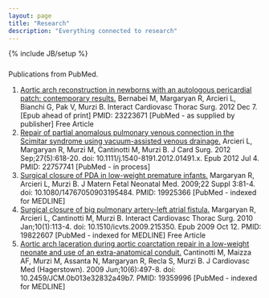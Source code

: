 ```yaml
---
layout: page
title: "Research"
description: "Everything connected to research"
---
```

{% include JB/setup %}

#####
Publications from PubMed.
	
	
1. [Aortic arch reconstruction in newborns with an autologous pericardial patch: contemporary results.](http://www.ncbi.nlm.nih.gov/pubmed/23223671)
	Bernabei M, Margaryan R, Arcieri L, Bianchi G, Pak V, Murzi B.
	Interact Cardiovasc Thorac Surg. 2012 Dec 7. [Epub ahead of print]
	PMID: 23223671 [PubMed - as supplied by publisher] Free Article
2. [Repair of partial anomalous pulmonary venous connection in the Scimitar syndrome using vacuum-assisted venous drainage.](http://www.ncbi.nlm.nih.gov/pubmed/22757741)
	Arcieri L, Margaryan R, Murzi M, Cantinotti M, Murzi B.
	J Card Surg. 2012 Sep;27(5):618-20. doi: 10.1111/j.1540-8191.2012.01491.x. Epub 2012 Jul 4.
	PMID: 22757741 [PubMed - in process]
3. [Surgical closure of PDA in low-weight premature infants.](http://www.ncbi.nlm.nih.gov/pubmed/19925366)
	Margaryan R, Arcieri L, Murzi B.
	J Matern Fetal Neonatal Med. 2009;22 Suppl 3:81-4. doi: 10.1080/14767050903195484.
	PMID: 19925366 [PubMed - indexed for MEDLINE]
4. [Surgical closure of big pulmonary artery-left atrial fistula.](http://www.ncbi.nlm.nih.gov/pubmed/19822607)
	Margaryan R, Arcieri L, Cantinotti M, Murzi B.
	Interact Cardiovasc Thorac Surg. 2010 Jan;10(1):113-4. doi: 10.1510/icvts.2009.215350. Epub 2009 Oct 12.
	PMID: 19822607 [PubMed - indexed for MEDLINE] Free Article
5. [Aortic arch laceration during aortic coarctation repair in a low-weight neonate and use of an extra-anatomical conduit.](http://www.ncbi.nlm.nih.gov/pubmed/19359996)
	Cantinotti M, Maizza AF, Murzi M, Assanta N, Margaryan R, Recla S, Murzi B.
	J Cardiovasc Med (Hagerstown). 2009 Jun;10(6):497-8. doi: 10.2459/JCM.0b013e32832a49b7.
	PMID: 19359996 [PubMed - indexed for MEDLINE]